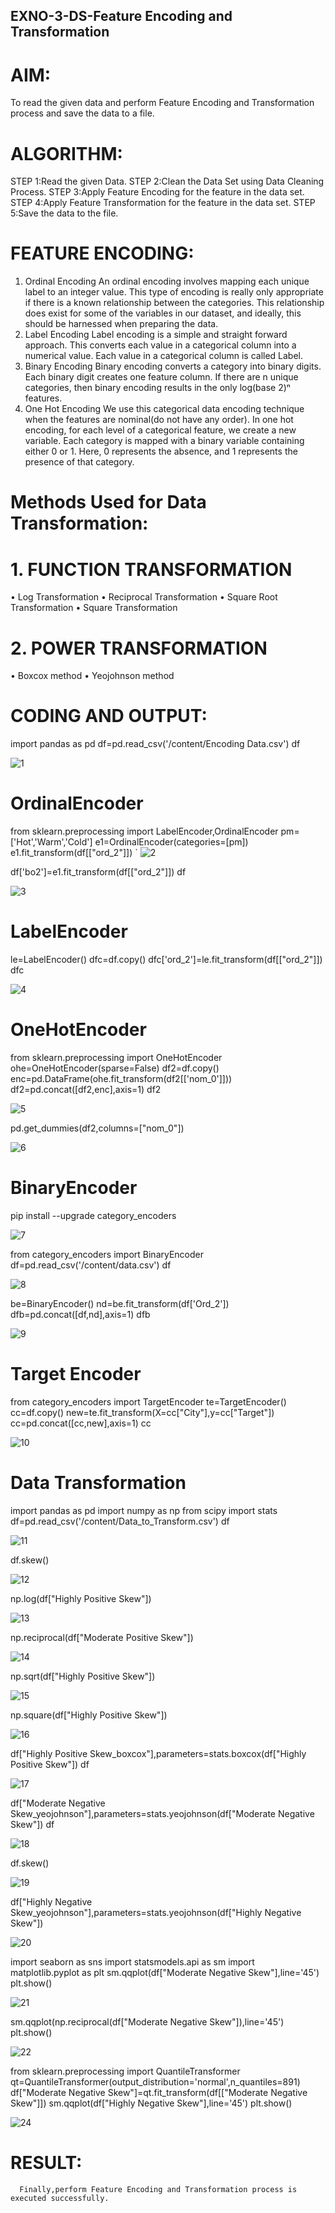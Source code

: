 ## EXNO-3-DS-Feature Encoding and Transformation

# AIM:
To read the given data and perform Feature Encoding and Transformation process and save the data to a file.

# ALGORITHM:
STEP 1:Read the given Data.
STEP 2:Clean the Data Set using Data Cleaning Process.
STEP 3:Apply Feature Encoding for the feature in the data set.
STEP 4:Apply Feature Transformation for the feature in the data set.
STEP 5:Save the data to the file.

# FEATURE ENCODING:
1. Ordinal Encoding
An ordinal encoding involves mapping each unique label to an integer value. This type of encoding is really only appropriate if there is a known relationship between the categories. This relationship does exist for some of the variables in our dataset, and ideally, this should be harnessed when preparing the data.
2. Label Encoding
Label encoding is a simple and straight forward approach. This converts each value in a categorical column into a numerical value. Each value in a categorical column is called Label.
3. Binary Encoding
Binary encoding converts a category into binary digits. Each binary digit creates one feature column. If there are n unique categories, then binary encoding results in the only log(base 2)ⁿ features.
4. One Hot Encoding
We use this categorical data encoding technique when the features are nominal(do not have any order). In one hot encoding, for each level of a categorical feature, we create a new variable. Each category is mapped with a binary variable containing either 0 or 1. Here, 0 represents the absence, and 1 represents the presence of that category.

# Methods Used for Data Transformation:
  # 1. FUNCTION TRANSFORMATION
• Log Transformation
• Reciprocal Transformation
• Square Root Transformation
• Square Transformation
  # 2. POWER TRANSFORMATION
• Boxcox method
• Yeojohnson method

# CODING AND OUTPUT:

import pandas as pd
df=pd.read_csv('/content/Encoding Data.csv')
df

![1](https://github.com/chgeethika/EXNO-3-DS/assets/142209368/9ba44dd5-4788-42e1-9535-466f9e61328d)
# OrdinalEncoder

from sklearn.preprocessing import LabelEncoder,OrdinalEncoder
pm=['Hot','Warm','Cold']
e1=OrdinalEncoder(categories=[pm])
e1.fit_transform(df[["ord_2"]])
`
![2](https://github.com/chgeethika/EXNO-3-DS/assets/142209368/065f15eb-f821-45a8-a235-900aa9043f89)

df['bo2']=e1.fit_transform(df[["ord_2"]])
df

![3](https://github.com/chgeethika/EXNO-3-DS/assets/142209368/11717fbf-5df6-4e58-ae7a-0a911cd7b8d9)
# LabelEncoder

le=LabelEncoder()
dfc=df.copy()
dfc['ord_2']=le.fit_transform(df[["ord_2"]])
dfc

![4](https://github.com/chgeethika/EXNO-3-DS/assets/142209368/08bfaf7f-0334-4c7f-8c36-1f9e1bc2ef91)
# OneHotEncoder

from sklearn.preprocessing import OneHotEncoder
ohe=OneHotEncoder(sparse=False)
df2=df.copy()
enc=pd.DataFrame(ohe.fit_transform(df2[['nom_0']]))
df2=pd.concat([df2,enc],axis=1)
df2

![5](https://github.com/chgeethika/EXNO-3-DS/assets/142209368/1efa0cd0-a6be-4678-8e1c-db27ef989712)

pd.get_dummies(df2,columns=["nom_0"])

![6](https://github.com/chgeethika/EXNO-3-DS/assets/142209368/a84369ac-98ba-4018-9cb0-06381bd69796)
# BinaryEncoder

pip install --upgrade category_encoders

![7](https://github.com/chgeethika/EXNO-3-DS/assets/142209368/d928a16f-05a5-4c2b-b62c-be60b164f1d1)

from category_encoders import BinaryEncoder
df=pd.read_csv('/content/data.csv')
df

![8](https://github.com/chgeethika/EXNO-3-DS/assets/142209368/10d820e3-d836-4c02-99de-93739b5e62c3)

be=BinaryEncoder()
nd=be.fit_transform(df['Ord_2'])
dfb=pd.concat([df,nd],axis=1)
dfb

![9](https://github.com/chgeethika/EXNO-3-DS/assets/142209368/2f25e266-1fa8-4596-8a48-9604e0058a5a)
# Target Encoder

from category_encoders import TargetEncoder
te=TargetEncoder()
cc=df.copy()
new=te.fit_transform(X=cc["City"],y=cc["Target"])
cc=pd.concat([cc,new],axis=1)
cc

![10](https://github.com/chgeethika/EXNO-3-DS/assets/142209368/f0961ea6-d2d3-4ca5-9736-48adca400346)
# Data Transformation

import pandas as pd
import numpy as np
from scipy import stats
df=pd.read_csv('/content/Data_to_Transform.csv')
df

![11](https://github.com/chgeethika/EXNO-3-DS/assets/142209368/1e2cab6e-0310-490f-bfb2-d5298a4ae22d)

df.skew()

![12](https://github.com/chgeethika/EXNO-3-DS/assets/142209368/5a0e0204-b9a4-4e30-a945-73dfabfa3237)

np.log(df["Highly Positive Skew"])

![13](https://github.com/chgeethika/EXNO-3-DS/assets/142209368/b720cc16-4fe5-4bde-b3a7-d3d959381d6b)

np.reciprocal(df["Moderate Positive Skew"])

![14](https://github.com/chgeethika/EXNO-3-DS/assets/142209368/3c838503-07d7-4a1e-b0bf-f9ea2f063093)


np.sqrt(df["Highly Positive Skew"])

![15](https://github.com/chgeethika/EXNO-3-DS/assets/142209368/ab4cee66-802a-4367-bde4-6ce122e8e57d)


np.square(df["Highly Positive Skew"])

![16](https://github.com/chgeethika/EXNO-3-DS/assets/142209368/6788dcfb-b1cc-4611-8d9a-dba35c6e0554)


df["Highly Positive Skew_boxcox"],parameters=stats.boxcox(df["Highly Positive Skew"])
df

![17](https://github.com/chgeethika/EXNO-3-DS/assets/142209368/6dcefcd2-2285-429d-bcdf-87d72b57ce9a)

df["Moderate Negative Skew_yeojohnson"],parameters=stats.yeojohnson(df["Moderate Negative Skew"])
df

![18](https://github.com/chgeethika/EXNO-3-DS/assets/142209368/92a5f023-6c24-42fa-9670-d5ba017d7e45)


df.skew()

![19](https://github.com/chgeethika/EXNO-3-DS/assets/142209368/e2fbdf97-257e-424d-9e8f-1c6364d08fc5)


df["Highly Negative Skew_yeojohnson"],parameters=stats.yeojohnson(df["Highly Negative Skew"])

![20](https://github.com/chgeethika/EXNO-3-DS/assets/142209368/d6191ad7-12ce-407b-a516-8b88065bba6e)


import seaborn as sns
import statsmodels.api as sm
import matplotlib.pyplot as plt
sm.qqplot(df["Moderate Negative Skew"],line='45')
plt.show()

![21](https://github.com/chgeethika/EXNO-3-DS/assets/142209368/54176218-5940-4a95-b720-a44d1fd60e63)

sm.qqplot(np.reciprocal(df["Moderate Negative Skew"]),line='45')
plt.show()

![22](https://github.com/chgeethika/EXNO-3-DS/assets/142209368/d7ebfd01-454f-4347-81de-e72a8c3c06eb)


from sklearn.preprocessing import QuantileTransformer
qt=QuantileTransformer(output_distribution='normal',n_quantiles=891)
df["Moderate Negative Skew"]=qt.fit_transform(df[["Moderate Negative Skew"]])
sm.qqplot(df["Highly Negative Skew"],line='45')
plt.show()

![24](https://github.com/chgeethika/EXNO-3-DS/assets/142209368/f7443531-3456-4018-8b84-09d1d506d7ca)

# RESULT:
      Finally,perform Feature Encoding and Transformation process is executed successfully.
